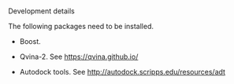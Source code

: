 # 
Development details

The following packages need to be installed.

+ Boost.

+ Qvina-2. See https://qvina.github.io/

+ Autodock tools. See http://autodock.scripps.edu/resources/adt

